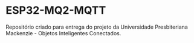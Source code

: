 # ESP32-MQ2-MQTT
Repositório criado para entrega do projeto da Universidade Presbiteriana Mackenzie - Objetos Inteligentes Conectados.
